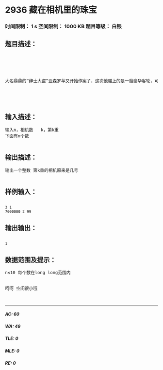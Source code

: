# 2936 藏在相机里的珠宝   
### 时间限制： 1 s     空间限制： 1000 KB     题目等级： 白银  
## 题目描述：  

<pre>



 

大名鼎鼎的“绅士大盗”亚森罗苹又开始作案了，这次他瞄上的是一艘豪华客轮，可是大名鼎鼎的侦探——嘉尼玛也在客轮上，嘉尼玛接到破译的消息后，马上进行搜捕，可罗苹先下手了，罗苹可真不愧为罗苹，把偷来的珠宝装在相机里，可相机混在一大堆相机里，罗苹只知道它是第几重的相机，现在要你帮忙找找。




</pre>
  
  
## 输入描述：  

<pre>
输入n，相机数   k，第k重
下面有n个数

</pre>
  
  
## 输出描述：  

<pre>
输出一个整数 第k重的相机原来是几号

</pre>
  
  
## 样例输入：  

<pre><code>
3 1
7000000 2 99
</code></pre>
  
  
## 输出输出：  

<pre><code>
1
</code></pre>
  
  
## 数据范围及提示：  

<pre>
n≤10 每个数在long long范围内
 

呵呵 空间很小哦

 
</pre>
  
  
***  

##### AC: 60  
##### WA: 49  
##### TLE: 0  
##### MLE: 0  
##### RE: 0  
